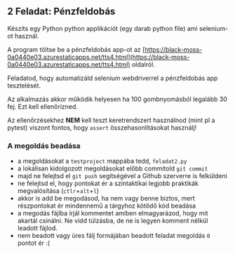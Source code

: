 ## 2 Feladat: Pénzfeldobás

Készíts egy Python python applikációt (egy darab python file) ami selenium-ot használ. 

A program töltse be a pénzfeldobás app-ot az [https://black-moss-0a0440e03.azurestaticapps.net/tts4.html](https://black-moss-0a0440e03.azurestaticapps.net/tts4.html) oldalról.

Feladatod, hogy automatizáld selenium webdriverrel a pénzfeldobás app tesztelését.

Az alkalmazás akkor működik helyesen ha 100 gombnyomásból legalább 30 fej. Ezt kell ellenőrizned.


Az ellenőrzésekhez __NEM__ kell teszt keretrendszert használnod (mint pl a pytest) viszont fontos, hogy `assert` összehasonlításokat használj!


### A megoldás beadása
* a megoldásokat a `testproject` mappába tedd, `feladat2.py`
* a lokálisan kidolgozott megoldásokat előbb commitold `git commit`
* majd ne felejtsd el `git push` segítségével a Github szerverre is felküldeni
* ne felejtsd el, hogy pontokat ér a szintaktikai legjobb praktikák megvalósítása (`ctlr`+`alt`+`l`)
* akkor is add be megodásod, ha nem vagy benne biztos, mert részpontokat ér mindennemű a tárgyhoz kötődő kód beadása
* a megodás fájlba írjál kommentet amiben elmagyarázod, hogy mit akartál csinálni. Ne vidd túlzásba, de ne is legyen komment nélkül leadott fájlod.
* nem beadott vagy üres fálj formájában beadott feladat megoldás `0` pontot ér :(